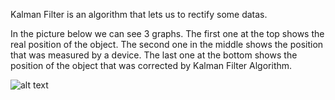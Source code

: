Kalman Filter is an algorithm that lets us to rectify some datas.

In the picture below we can see 3 graphs. The first one at the top shows the real position of the object.
The second one in the middle shows the position that was measured by a device.
The last one at the bottom shows the position of the object that was corrected by Kalman Filter Algorithm.

![alt text](http://i.imgur.com/Z2eRFuy.png)
